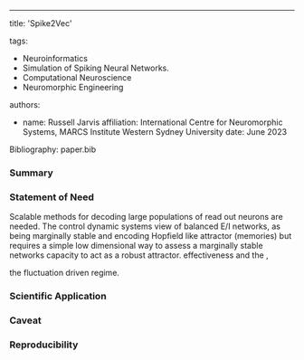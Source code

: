 -----
title: 'Spike2Vec'

tags:
  - Neuroinformatics
  - Simulation of Spiking Neural Networks.
  - Computational Neuroscience
  - Neuromorphic Engineering

authors:
  - name: Russell Jarvis
    affiliation: International Centre for Neuromorphic Systems, MARCS Institute Western Sydney University
date: June  2023

Bibliography: paper.bib

### Summary

### Statement of Need
Scalable methods for decoding large populations of read out neurons are needed. The control dynamic systems view of balanced E/I networks, as  being marginally stable and encoding Hopfield like attractor (memories) but requires a simple low dimensional way to assess a marginally stable networks capacity to act as a robust attractor.
 effectiveness and the , 

 
the fluctuation driven regime.

### Scientific Application

### Caveat

### Reproducibility